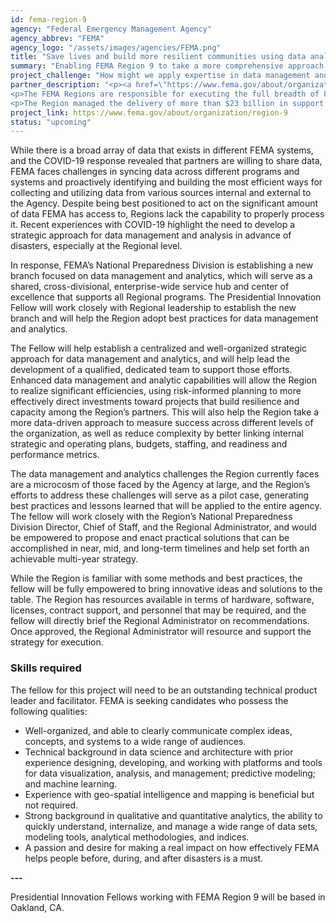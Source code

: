 ```yaml
---
id: fema-region-9
agency: "Federal Emergency Management Agency"
agency_abbrev: "FEMA"
agency_logo: "/assets/images/agencies/FEMA.png"
title: "Save lives and build more resilient communities using data analytics"
summary: "Enabling FEMA Region 9 to take a more comprehensive approach to assessing readiness, risk, and performance of essential functions, make more effective and cost-efficient decisions on billions of dollars invested on an annual basis for life-saving priorities, and use the best available data to manage and improve programs as a regular way of doing business."
project_challenge: "How might we apply expertise in data management and analytics to help the nation pioneer the future of emergency management, save lives and livelihoods during disasters, and build more resilient communities?"
partner_description: "<p><a href=\"https://www.fema.gov/about/organization/region-9\" target=\"_blank\">FEMA Region 9</a>, based out of Oakland, California, is the lead federal agency for supporting people before, during, and after disasters in the Southwestern and Pacific United States. This work entails leading and supporting disaster preparedness, grants management, mitigation, response, and recovery efforts in partnership with California, Nevada, Arizona, Hawaii, the Commonwealth of the Northern Mariana Islands, American Samoa, Guam, and 157 Tribal Nations. The Region and its partners prepare for, mitigate, respond to, and recover from a wide range of threats and hazards, including hurricanes and typhoons, wildfires, earthquakes, volcanic eruptions, flooding, and acts of terrorism, among other natural and man-made disasters.</p>
<p>The FEMA Regions are responsible for executing the full breadth of FEMA’s programs and serve as the front-line interface supporting FEMA’s state/territory, tribal, and local partners. This includes supporting efforts to identify and evaluate threats and hazards, estimate capability requirements and current capabilities, develop and review mitigation and response plans, and administer billions of dollars in grants annually.</p>
<p>The Region managed the delivery of more than $23 billion in support of these efforts since 2017 alone. The Region also has an innovation-oriented culture and history, and frequently drives changes in emergency management that are implemented nationwide.</p>"
project_link: https://www.fema.gov/about/organization/region-9
status: "upcoming"
---
```

While there is a broad array of data that exists in different FEMA systems, and the COVID-19 response revealed that partners are willing to share data, FEMA faces challenges in syncing data across different programs and systems and proactively identifying and building the most efficient ways for collecting and utilizing data from various sources internal and external to the Agency. Despite being best positioned to act on the significant amount of data FEMA has access to, Regions lack the capability to properly process it. Recent experiences with COVID-19 highlight the need to develop a strategic approach for data management and analysis in advance of disasters, especially at the Regional level.

In response, FEMA’s National Preparedness Division is establishing a new branch focused on data management and analytics, which will serve as a shared, cross-divisional, enterprise-wide service hub and center of excellence that supports all Regional programs. The Presidential Innovation Fellow will work closely with Regional leadership to establish the new branch and will help the Region adopt best practices for data management and analytics.

The Fellow will help establish a centralized and well-organized strategic approach for data management and analytics, and will help lead the development of a qualified, dedicated team to support those efforts. Enhanced data management and analytic capabilities will allow the Region to realize significant efficiencies, using risk-informed planning to more effectively direct investments toward projects that build resilience and capacity among the Region’s partners. This will also help the Region take a more data-driven approach to measure success across different levels of the organization, as well as reduce complexity by better linking internal strategic and operating plans, budgets, staffing, and readiness and performance metrics.

The data management and analytics challenges the Region currently faces are a microcosm of those faced by the Agency at large, and the Region’s efforts to address these challenges will serve as a pilot case, generating best practices and lessons learned that will be applied to the entire agency. The fellow will work closely with the Region’s National Preparedness Division Director, Chief of Staff, and the Regional Administrator, and would be empowered to propose and enact practical solutions that can be accomplished in near, mid, and long-term timelines and help set forth an achievable multi-year strategy.

While the Region is familiar with some methods and best practices, the fellow will be fully empowered to bring innovative ideas and solutions to the table. The Region has resources available in terms of hardware, software, licenses, contract support, and personnel that may be required, and the fellow will directly brief the Regional Administrator on recommendations. Once approved, the Regional Administrator will resource and support the strategy for execution.

### Skills required

The fellow for this project will need to be an outstanding technical product leader and facilitator. FEMA is seeking candidates who possess the following qualities:

- Well-organized, and able to clearly communicate complex ideas, concepts, and systems to a wide range of audiences.
- Technical background in data science and architecture with prior experience designing, developing, and working with platforms and tools for data visualization, analysis, and management; predictive modeling; and machine learning.
- Experience with geo-spatial intelligence and mapping is beneficial but not required.
- Strong background in qualitative and quantitative analytics, the ability to quickly understand, internalize, and manage a wide range of data sets, modeling tools, analytical methodologies, and indices.
- A passion and desire for making a real impact on how effectively FEMA helps people before, during, and after disasters is a must.

**---**

Presidential Innovation Fellows working with FEMA Region 9 will be based in Oakland, CA.

